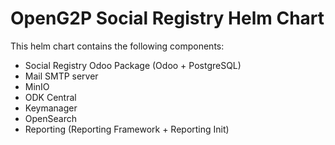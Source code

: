 # OpenG2P Social Registry Helm Chart

This helm chart contains the following components:

- Social Registry Odoo Package (Odoo + PostgreSQL)
- Mail SMTP server
- MinIO
- ODK Central
- Keymanager
- OpenSearch
- Reporting (Reporting Framework + Reporting Init)
